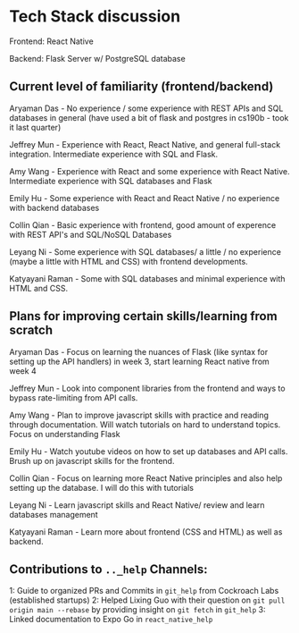 # Tech Stack discussion

Frontend: React Native

Backend: Flask Server w/ PostgreSQL database

## Current level of familiarity (frontend/backend)

Aryaman Das - No experience / some experience with REST APIs and SQL databases in general (have used a bit of flask and postgres in cs190b - took it last quarter)

Jeffrey Mun - Experience with React, React Native, and general full-stack integration. Intermediate experience with SQL and Flask.

Amy Wang - Experience with React and some experience with React Native. Intermediate experience with SQL databases and Flask

Emily Hu - Some experience with React and React Native / no experience with backend databases

Collin Qian - Basic experience with frontend, good amount of experence with REST API's and SQL/NoSQL Databases

Leyang Ni - Some experience with SQL databases/ a little / no experience (maybe a little with HTML and CSS) with frontend developments. 

Katyayani Raman - Some with SQL databases and minimal experience with HTML and CSS. 

## Plans for improving certain skills/learning from scratch

Aryaman Das - Focus on learning the nuances of Flask (like syntax for setting up the API handlers) in week 3, start learning React native from week 4

Jeffrey Mun - Look into component libraries from the frontend and ways to bypass rate-limiting from API calls.

Amy Wang - Plan to improve javascript skills with practice and reading through documentation. Will watch tutorials on hard to understand topics. Focus on understanding Flask

Emily Hu - Watch youtube videos on how to set up databases and API calls. Brush up on javascript skills for the frontend.

Collin Qian - Focus on learning more React Native principles and also help setting up the database. I will do this with tutorials

Leyang Ni - Learn javascript skills and React Native/ review and learn databases management

Katyayani Raman - Learn more about frontend (CSS and HTML) as well as backend.

## Contributions to `.._help` Channels:
1: Guide to organized PRs and Commits in `git_help` from Cockroach Labs (established startups) 
2: Helped Lixing Guo with their question on `git pull origin main --rebase` by providing insight on `git fetch` in `git_help`
3: Linked documentation to Expo Go in `react_native_help`
